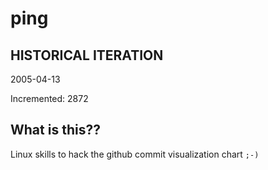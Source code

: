 # ping

## HISTORICAL ITERATION
2005-04-13

Incremented: 2872

## What is this?? 
Linux skills to hack the github commit visualization chart `;-)`
